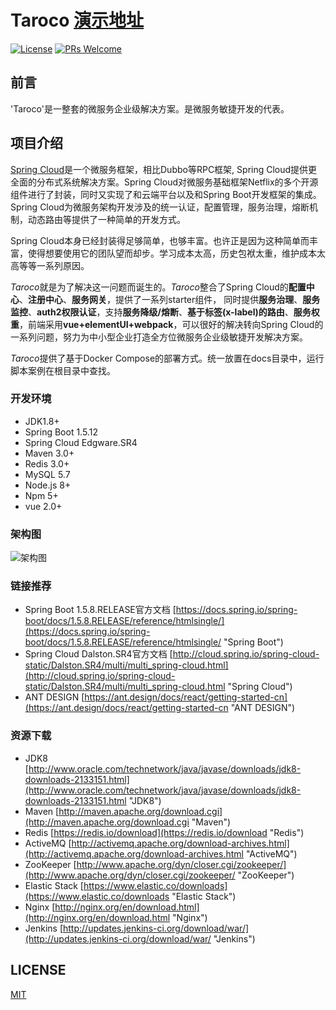 # Taroco [演示地址](http://111.231.192.110)

[![License](https://img.shields.io/badge/license-MIT-blue.svg)](LICENSE)
[![PRs Welcome](https://img.shields.io/badge/PRs-welcome-brightgreen.svg)](https://gitee.com/Hyman_Liu/Taroco/pulls)

## 前言

'Taroco'是一整套的微服务企业级解决方案。是微服务敏捷开发的代表。

## 项目介绍

[Spring Cloud](https://projects.spring.io/spring-cloud/)是一个微服务框架，相比Dubbo等RPC框架, Spring Cloud提供更全面的分布式系统解决方案。Spring 
Cloud对微服务基础框架Netflix的多个开源组件进行了封装，同时又实现了和云端平台以及和Spring Boot开发框架的集成。Spring 
Cloud为微服务架构开发涉及的统一认证，配置管理，服务治理，熔断机制，动态路由等提供了一种简单的开发方式。

Spring Cloud本身已经封装得足够简单，也够丰富。也许正是因为这种简单而丰富，使得想要使用它的团队望而却步。学习成本太高，历史包袱太重，维护成本太高等等一系列原因。

*Taroco*就是为了解决这一问题而诞生的。*Taroco*整合了Spring Cloud的**配置中心**、**注册中心**、**服务网关**，提供了一系列starter组件，
同时提供**服务治理**、**服务监控**、**auth2权限认证**，支持**服务降级/熔断**、**基于标签(x-label)的路由**、**服务权重**，前端采用**vue+elementUI+webpack**，可以很好的解决转向Spring Cloud的一系列问题，努力为中小型企业打造全方位微服务企业级敏捷开发解决方案。

*Taroco*提供了基于Docker Compose的部署方式。统一放置在docs目录中，运行脚本案例在根目录中查找。

### 开发环境

* JDK1.8+
* Spring Boot 1.5.12
* Spring Cloud Edgware.SR4
* Maven 3.0+
* Redis 3.0+
* MySQL 5.7
* Node.js 8+
* Npm 5+
* vue 2.0+

### 架构图

![架构图](taroco-docs/files/taroco架构图.jpg)

### 链接推荐

- Spring Boot 1.5.8.RELEASE官方文档 [https://docs.spring.io/spring-boot/docs/1.5.8.RELEASE/reference/htmlsingle/](https://docs.spring.io/spring-boot/docs/1.5.8.RELEASE/reference/htmlsingle/ "Spring Boot")
- Spring Cloud Dalston.SR4官方文档 [http://cloud.spring.io/spring-cloud-static/Dalston.SR4/multi/multi_spring-cloud.html](http://cloud.spring.io/spring-cloud-static/Dalston.SR4/multi/multi_spring-cloud.html "Spring Cloud")
- ANT DESIGN [https://ant.design/docs/react/getting-started-cn](https://ant.design/docs/react/getting-started-cn "ANT DESIGN")

### 资源下载

- JDK8 [http://www.oracle.com/technetwork/java/javase/downloads/jdk8-downloads-2133151.html](http://www.oracle.com/technetwork/java/javase/downloads/jdk8-downloads-2133151.html "JDK8")
- Maven [http://maven.apache.org/download.cgi](http://maven.apache.org/download.cgi "Maven")
- Redis [https://redis.io/download](https://redis.io/download "Redis")
- ActiveMQ [http://activemq.apache.org/download-archives.html](http://activemq.apache.org/download-archives.html "ActiveMQ")
- ZooKeeper [http://www.apache.org/dyn/closer.cgi/zookeeper/](http://www.apache.org/dyn/closer.cgi/zookeeper/ "ZooKeeper")
- Elastic Stack [https://www.elastic.co/downloads](https://www.elastic.co/downloads "Elastic Stack")
- Nginx [http://nginx.org/en/download.html](http://nginx.org/en/download.html "Nginx")
- Jenkins [http://updates.jenkins-ci.org/download/war/](http://updates.jenkins-ci.org/download/war/ "Jenkins")

## LICENSE

[MIT](LICENSE "MIT")
